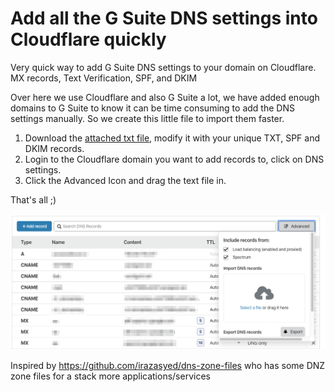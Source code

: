 # Add all the G Suite DNS settings into Cloudflare quickly
Very quick way to add G Suite DNS settings to your domain on Cloudflare. MX records, Text Verification, SPF, and DKIM

Over here we use Cloudflare and also G Suite a lot, we have added enough domains to G Suite to know it can be time consuming to add the DNS settings manually. So we create this little file to import them faster.

1. Download the [attached txt file](gsuite-cloudflare.txt), modify it with your unique TXT, SPF and DKIM records.
2. Login to the Cloudflare domain you want to add records to, click on DNS settings.
3. Click the Advanced Icon and drag the text file in.

That's all ;)

![Cloudflare DNS](img.png)

Inspired by https://github.com/irazasyed/dns-zone-files who has some DNZ zone files for a stack more applications/services
